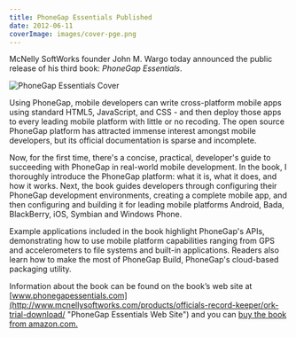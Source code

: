 ```yaml
---
title: PhoneGap Essentials Published
date: 2012-06-11
coverImage: images/cover-pge.png
---
```


McNelly SoftWorks founder John M. Wargo today announced the public release of his third book: _PhoneGap Essentials_.

![PhoneGap Essentials Cover](images/phonegap_essentials_cover_320.png)

Using PhoneGap, mobile developers can write cross-platform mobile apps using standard HTML5, JavaScript, and CSS - and then deploy those apps to every leading mobile platform with little or no recoding. The open source PhoneGap platform has attracted immense interest amongst mobile developers, but its official documentation is sparse and incomplete.

Now, for the first time, there's a concise, practical, developer's guide to succeeding with PhoneGap in real-world mobile development. In the book, I thoroughly introduce the PhoneGap platform: what it is, what it does, and how it works. Next, the book guides developers through configuring their PhoneGap development environments, creating a complete mobile app, and then configuring and building it for leading mobile platforms Android, Bada, BlackBerry, iOS, Symbian and Windows Phone.

Example applications included in the book highlight PhoneGap's APIs, demonstrating how to use mobile platform capabilities ranging from GPS and accelerometers to file systems and built-in applications. Readers also learn how to make the most of PhoneGap Build, PhoneGap's cloud-based packaging utility.

Information about the book can be found on the book’s web site at [www.phonegapessentials.com](http://www.mcnellysoftworks.com/products/officials-record-keeper/ork-trial-download/ "PhoneGap Essentials Web Site") and you can [buy the book from amazon.com.](http://www.mcnellysoftworks.com/products/formblaster/buy-formblaster/ "Amazon book page")
